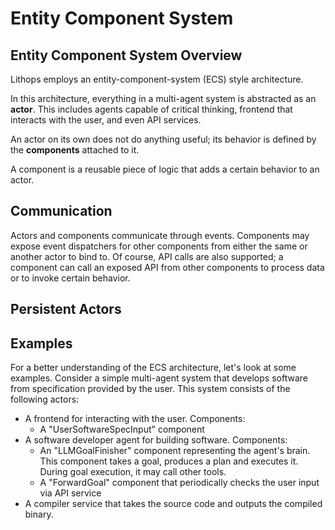 # Entity Component System

## Entity Component System Overview

Lithops employs an entity-component-system (ECS) style architecture.

In this architecture, everything in a multi-agent system
is abstracted as an **actor**.
This includes agents capable of critical thinking,
frontend that interacts with the user,
and even API services.

An actor on its own does not do anything useful;
its behavior is defined by the **components** attached to it.

A component is a reusable piece of logic
that adds a certain behavior to an actor.

## Communication

Actors and components communicate through events.
Components may expose event dispatchers
for other components from either the same or another actor to bind to.
Of course, API calls are also supported;
a component can call an exposed API from other components
to process data or to invoke certain behavior.

## Persistent Actors



## Examples

For a better understanding of the ECS architecture,
let's look at some examples.
Consider a simple multi-agent system that develops software
from specification provided by the user.
This system consists of the following actors:

- A frontend for interacting with the user.
  Components:
  - A "UserSoftwareSpecInput" component
- A software developer agent for building software.
  Components:
  - An "LLMGoalFinisher" component representing the agent's brain.
    This component takes a goal, produces a plan and executes it.
    During goal execution, it may call other tools.
  - A "ForwardGoal" component that periodically checks the user input
    via API service
- A compiler service that takes the source code and outputs the compiled binary.


